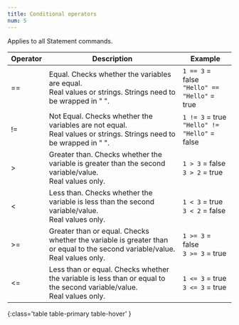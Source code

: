 ```yaml
---
title: Conditional operators
num: 5
---
```


Applies to all Statement commands.

| Operator | Description |	Example |
|-------|--------|--------
| == |	Equal. Checks whether the variables are equal. <br/> Real values or strings. Strings need to be wrapped in " ". | `1 == 3` = false <br/> `"Hello" == "Hello"` = true
|!=	|Not Equal. Checks whether the variables are not equal.  <br/> Real values or strings. Strings need to be wrapped in " ". |	`1 != 3` = true  <br/> `"Hello" != "Hello"` = false
| > |	Greater than. Checks whether the variable is greater than the second variable/value.  <br/> Real values only.	|`1 > 3` = false  <br/> `3 > 2` = true
|< |	Less than. Checks whether the variable is less than the second variable/value.  <br/> Real values only.|	`1 < 3` = true  <br/> `3 < 2` = false
| >=	|Greater than or equal. Checks whether the variable is greater than or equal to the second variable/value.  <br/> Real values only.	|`1 >= 3` = false  <br/>`3 >= 3` = true
| <= |	Less than or equal. Checks whether the variable is less than or equal to the second variable/value.  <br/> Real values only.	|`1 <= 3` = true  <br/>`3 <= 3` = true
{:class='table table-primary table-hover' }